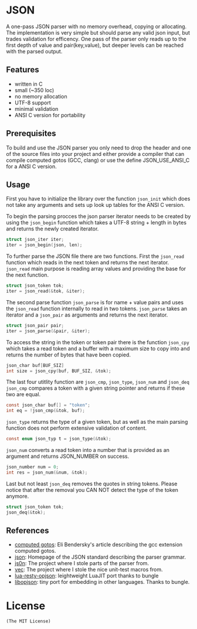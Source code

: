 # JSON
A one-pass JSON parser with no memory overhead, copying or
allocating. The implementation is very simple but should parse any valid
json input, but trades validation for efficency.
One pass of the parser only reads up to the first depth of value
and pair(key,value), but deeper levels can be reached with the parsed output.

## Features
- written in C
- small (~350 loc)
- no memory allocation
- UTF-8 support
- minimal validation
- ANSI C version for portability

## Prerequisites
To build and use the JSON parser you only need to drop the header and one of the
source files into your project and either provide a compiler that can compile
computed gotos (GCC, clang) or use the define JSON_USE_ANSI_C for a ANSI C
version.

## Usage
First you have to initialize the library over the function `json_init` which
does not take any arguments and sets up look up tables for the ANSI C version.

To begin the parsing procces the json parser iterator needs to be created by using
the `json_begin` function which takes a UTF-8 string + length in bytes
and returns the newly created iterator.

```c
struct json_iter iter;
iter = json_begin(json, len);
```
To further parse the JSON file there are two functions.
First the `json_read` function which reads in the next token
and returns the next iterator. `json_read` main purpose is reading
array values and providing the base for the next function.

```c
struct json_token tok;
iter = json_read(&tok, &iter);
```
The second parse function `json_parse` is for name + value pairs
and uses the `json_read` function internally to read in two tokens.
`json_parse` takes an iterator and a `json_pair` as arguments and
returns the next iterator.

```c
struct json_pair pair;
iter = json_parse(&pair, &iter);
```
To access the string in the token or token pair there is the function `json_cpy`
which takes a read token and a buffer with a maximum size to copy into and returns
the number of bytes that have been copied.
```c
json_char buf[BUF_SIZ]
int size = json_cpy(buf, BUF_SIZ, &tok);
```
The last four utitlity function are `json_cmp`, `json_type`, `json_num` and `json_deq`
`json_cmp` compares a token with a given string pointer and returns if these two are equal.
```c
const json_char buf[] = "token";
int eq = !json_cmp(&tok, buf);
```
`json_type` returns the type of a given token, but as well as the main parsing
function does not perform extensive validation of content.
```c
const enum json_typ t = json_type(&tok);
```
`json_num` converts a read token into a number that
is provided as an argument and returns JSON_NUMBER on success.
```c
json_number num = 0;
int res = json_num(&num, &tok);
```
Last but not least `json_deq` removes the quotes in string tokens.
Please notice that after the removal you CAN NOT detect the type of the token
anymore.
```c
struct json_token tok;
json_deq(&tok);
```
## References
- [computed gotos](http://eli.thegreenplace.net/2012/07/12/computed-goto-for-efficient-dispatch-tables): Eli Bendersky's article describing the gcc extension computed gotos.
- [json](www.json.org): Homepage of the JSON standard describing the parser grammar.
- [js0n](https://github.com/quartzjer/js0n): The project where I stole parts of the parser from.
- [vec](https://github.com/rxi/vec): The project where I stole the nice unit-test macros from.
- [lua-resty-opjson](https://github.com/bungle/lua-resty-opjson): leightweight LuaJIT port thanks to bungle
- [libopjson](https://github.com/bungle/libopjson): tiny port for embedding in
                        other languages. Thanks to bungle.

# License
    (The MIT License)
